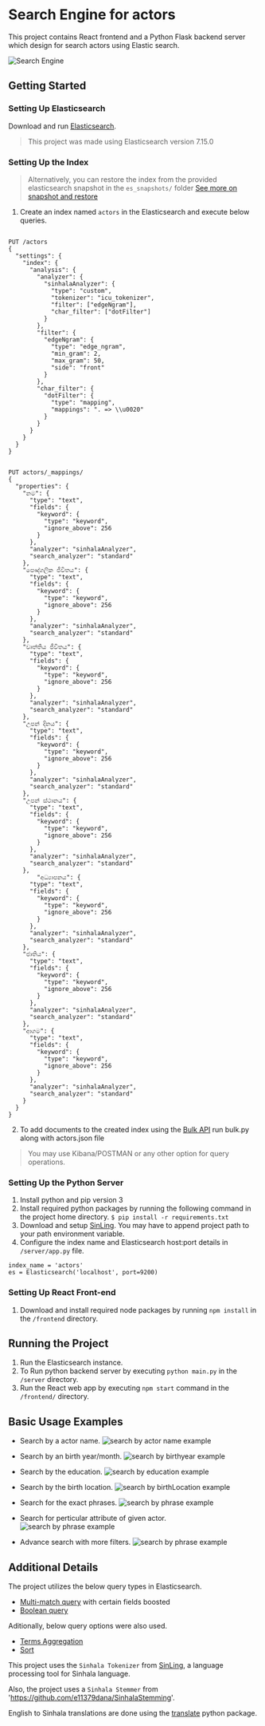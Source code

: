 # Search Engine for actors
This project contains React frontend and a Python Flask backend server which design for search actors using Elastic search.

![Search Engine](images/diagram.jpeg)

## Getting Started
### Setting Up Elasticsearch
Download and run [Elasticsearch](https://www.elastic.co/downloads/elasticsearch).
  > This project was made using Elasticsearch version 7.15.0


### Setting Up the Index
> Alternatively, you can restore the index from the provided elasticsearch snapshot in the `es_snapshots/` folder [See more on snapshot and restore](https://www.elastic.co/guide/en/elasticsearch/reference/current/snapshot-restore.html)

1. Create an index named `actors` in the Elasticsearch and execute below queries.
```

PUT /actors
{
  "settings": {
    "index": {
      "analysis": {
        "analyzer": {
          "sinhalaAnalyzer": {
            "type": "custom",
            "tokenizer": "icu_tokenizer",
            "filter": ["edgeNgram"],
            "char_filter": ["dotFilter"]
          }
        },
        "filter": {
          "edgeNgram": {
            "type": "edge_ngram",
            "min_gram": 2,
            "max_gram": 50,
            "side": "front"
          }
        },
        "char_filter": {
          "dotFilter": {
            "type": "mapping",
            "mappings": ". => \\u0020"
          }
        }
      }
    }
  }
}
```
```

PUT actors/_mappings/
{
  "properties": {
    "නම": {
      "type": "text",
      "fields": {
        "keyword": {
          "type": "keyword",
          "ignore_above": 256
        }
      },
      "analyzer": "sinhalaAnalyzer",
      "search_analyzer": "standard"
    },
    "පෞද්ගලික ජීවිතය": {
      "type": "text",
      "fields": {
        "keyword": {
          "type": "keyword",
          "ignore_above": 256
        }
      },
      "analyzer": "sinhalaAnalyzer",
      "search_analyzer": "standard"
    },
    "වෘත්තිය ජීවිතය": {
      "type": "text",
      "fields": {
        "keyword": {
          "type": "keyword",
          "ignore_above": 256
        }
      },
      "analyzer": "sinhalaAnalyzer",
      "search_analyzer": "standard"
    },
    "උපන් දිනය": {
      "type": "text",
      "fields": {
        "keyword": {
          "type": "keyword",
          "ignore_above": 256
        }
      },
      "analyzer": "sinhalaAnalyzer",
      "search_analyzer": "standard"
    },
    "උපන් ස්ථානය": {
      "type": "text",
      "fields": {
        "keyword": {
          "type": "keyword",
          "ignore_above": 256
        }
      },
      "analyzer": "sinhalaAnalyzer",
      "search_analyzer": "standard"
    },
        "අධ්‍යාපනය": {
      "type": "text",
      "fields": {
        "keyword": {
          "type": "keyword",
          "ignore_above": 256
        }
      },
      "analyzer": "sinhalaAnalyzer",
      "search_analyzer": "standard"
    },
    "ජාතිය": {
      "type": "text",
      "fields": {
        "keyword": {
          "type": "keyword",
          "ignore_above": 256
        }
      },
      "analyzer": "sinhalaAnalyzer",
      "search_analyzer": "standard"
    },
    "ආගම": {
      "type": "text",
      "fields": {
        "keyword": {
          "type": "keyword",
          "ignore_above": 256
        }
      },
      "analyzer": "sinhalaAnalyzer",
      "search_analyzer": "standard"
    }
  }
}

```
2. To add documents to the created index using the [Bulk API](https://www.elastic.co/guide/en/elasticsearch/reference/current/docs-bulk.html) run bulk.py along with actors.json file

> You may use Kibana/POSTMAN  or any other option for query operations.

### Setting Up the Python Server
1. Install python and pip version 3
2. Install required python packages by running the following command in the project home directory. `$ pip install -r requirements.txt`
3. Download and setup [SinLing](https://github.com/nlpc-uom/Sinling). You may have to append project path to your path environment variable.
4. Configure the index name and Elasticsearch host:port details in `/server/app.py` file.
```
index_name = 'actors'
es = Elasticsearch('localhost', port=9200)
```

### Setting Up React Front-end
1. Download and install required node packages by running `npm install` in the `/frontend` directory.

## Running the Project
1. Run the Elasticsearch instance.
2. To Run python backend server by executing `python main.py` in the `/server` directory.
3. Run the React web app by executing `npm start` command in the `/frontend/` directory.

## Basic Usage Examples
* Search by a actor name.
![search by actor name example](images/example1.jpg)

* Search by an birth year/month.
![search by birthyear example](images/example2.jpg)

* Search by the education.
![search by education example](images/example3.jpg)

* Search by the birth location.
![search by birthLocation example](images/example4.jpg)

* Search for the exact phrases.
![search by phrase example](images/example5.jpg)

* Search for perticular attribute of given actor.
![search by phrase example](images/example6.jpg)

* Advance search with more filters.
![search by phrase example](images/example7.jpg)

## Additional Details
The project utilizes the below query types in Elasticsearch.
* [Multi-match query](https://www.elastic.co/guide/en/elasticsearch/reference/current/query-dsl-multi-match-query.html) with certain fields boosted
* [Boolean query](https://www.elastic.co/guide/en/elasticsearch/reference/current/query-dsl-bool-query.html)

Aditionally, below query options were also used.
* [Terms Aggregation](https://www.elastic.co/guide/en/elasticsearch/reference/current/search-aggregations-bucket-terms-aggregation.html)
* [Sort](https://www.elastic.co/guide/en/elasticsearch/reference/6.8/search-request-sort.html)

This project uses the `Sinhala Tokenizer` from [SinLing](https://github.com/nlpc-uom/Sinling), a language processing tool for Sinhala language.

Also, the project uses a `Sinhala Stemmer` from 'https://github.com/e11379dana/SinhalaStemming'.

English to Sinhala translations are done using the [translate](https://pypi.org/project/translate/) python package.
